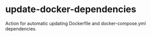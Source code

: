 # update-docker-dependencies
Action for automatic updating Dockerfile and docker-compose.yml dependencies.
